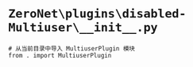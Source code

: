 # `ZeroNet\plugins\disabled-Multiuser\__init__.py`

```
# 从当前目录中导入 MultiuserPlugin 模块
from . import MultiuserPlugin
```